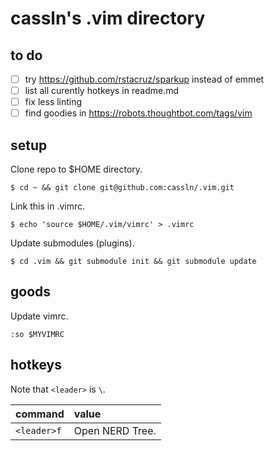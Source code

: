 # cassln's .vim directory

## to do
- [ ] try https://github.com/rstacruz/sparkup instead of emmet
- [ ] list all curently hotkeys in readme.md
- [ ] fix less linting
- [ ] find goodies in https://robots.thoughtbot.com/tags/vim

## setup

Clone repo to $HOME directory.

	$ cd ~ && git clone git@github.com:cassln/.vim.git
Link this in .vimrc.
	
	$ echo 'source $HOME/.vim/vimrc' > .vimrc
Update submodules (plugins).
	
	$ cd .vim && git submodule init && git submodule update

## goods

Update vimrc.

	:so $MYVIMRC
	
## hotkeys
Note that `<leader>` is `\`.

|command|value|
|:------------|:--------------|
|`<leader>f` | Open NERD Tree.|


